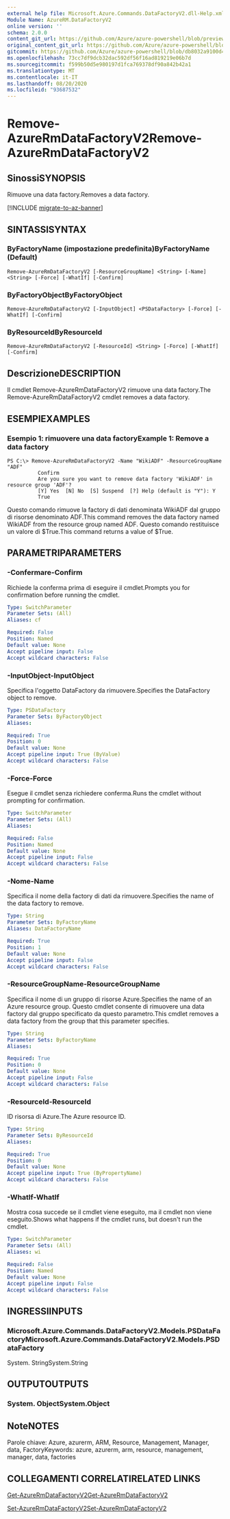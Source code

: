 ```yaml
---
external help file: Microsoft.Azure.Commands.DataFactoryV2.dll-Help.xml
Module Name: AzureRM.DataFactoryV2
online version: ''
schema: 2.0.0
content_git_url: https://github.com/Azure/azure-powershell/blob/preview/src/ResourceManager/DataFactories/Commands.DataFactoryV2/help/Remove-AzureRmDataFactoryV2.md
original_content_git_url: https://github.com/Azure/azure-powershell/blob/preview/src/ResourceManager/DataFactories/Commands.DataFactoryV2/help/Remove-AzureRmDataFactoryV2.md
gitcommit: https://github.com/Azure/azure-powershell/blob/db8032a9100d47fd3aa4248c7807d8e0bb538e83
ms.openlocfilehash: 73cc7df9dcb32dac592df56f16ad819219e06b7d
ms.sourcegitcommit: f599b50d5e980197d1fca769378df90a842b42a1
ms.translationtype: MT
ms.contentlocale: it-IT
ms.lasthandoff: 08/20/2020
ms.locfileid: "93687532"
---
```

# <span data-ttu-id="9d184-101">Remove-AzureRmDataFactoryV2</span><span class="sxs-lookup"><span data-stu-id="9d184-101">Remove-AzureRmDataFactoryV2</span></span>

## <span data-ttu-id="9d184-102">Sinossi</span><span class="sxs-lookup"><span data-stu-id="9d184-102">SYNOPSIS</span></span>
<span data-ttu-id="9d184-103">Rimuove una data factory.</span><span class="sxs-lookup"><span data-stu-id="9d184-103">Removes a data factory.</span></span>

[!INCLUDE [migrate-to-az-banner](../../includes/migrate-to-az-banner.md)]

## <span data-ttu-id="9d184-104">SINTASSI</span><span class="sxs-lookup"><span data-stu-id="9d184-104">SYNTAX</span></span>

### <span data-ttu-id="9d184-105">ByFactoryName (impostazione predefinita)</span><span class="sxs-lookup"><span data-stu-id="9d184-105">ByFactoryName (Default)</span></span>
```
Remove-AzureRmDataFactoryV2 [-ResourceGroupName] <String> [-Name] <String> [-Force] [-WhatIf] [-Confirm]
```

### <span data-ttu-id="9d184-106">ByFactoryObject</span><span class="sxs-lookup"><span data-stu-id="9d184-106">ByFactoryObject</span></span>
```
Remove-AzureRmDataFactoryV2 [-InputObject] <PSDataFactory> [-Force] [-WhatIf] [-Confirm]
```

### <span data-ttu-id="9d184-107">ByResourceId</span><span class="sxs-lookup"><span data-stu-id="9d184-107">ByResourceId</span></span>
```
Remove-AzureRmDataFactoryV2 [-ResourceId] <String> [-Force] [-WhatIf] [-Confirm]
```

## <span data-ttu-id="9d184-108">Descrizione</span><span class="sxs-lookup"><span data-stu-id="9d184-108">DESCRIPTION</span></span>
<span data-ttu-id="9d184-109">Il cmdlet Remove-AzureRmDataFactoryV2 rimuove una data factory.</span><span class="sxs-lookup"><span data-stu-id="9d184-109">The Remove-AzureRmDataFactoryV2 cmdlet removes a data factory.</span></span>

## <span data-ttu-id="9d184-110">ESEMPI</span><span class="sxs-lookup"><span data-stu-id="9d184-110">EXAMPLES</span></span>

### <span data-ttu-id="9d184-111">Esempio 1: rimuovere una data factory</span><span class="sxs-lookup"><span data-stu-id="9d184-111">Example 1: Remove a data factory</span></span>
```
PS C:\> Remove-AzureRmDataFactoryV2 -Name "WikiADF" -ResourceGroupName "ADF"
          Confirm
          Are you sure you want to remove data factory 'WikiADF' in resource group 'ADF'?
          [Y] Yes  [N] No  [S] Suspend  [?] Help (default is "Y"): Y
          True
```

<span data-ttu-id="9d184-112">Questo comando rimuove la factory di dati denominata WikiADF dal gruppo di risorse denominato ADF.</span><span class="sxs-lookup"><span data-stu-id="9d184-112">This command removes the data factory named WikiADF from the resource group named ADF.</span></span>
<span data-ttu-id="9d184-113">Questo comando restituisce un valore di $True.</span><span class="sxs-lookup"><span data-stu-id="9d184-113">This command returns a value of $True.</span></span>

## <span data-ttu-id="9d184-114">PARAMETRI</span><span class="sxs-lookup"><span data-stu-id="9d184-114">PARAMETERS</span></span>

### <span data-ttu-id="9d184-115">-Confermare</span><span class="sxs-lookup"><span data-stu-id="9d184-115">-Confirm</span></span>
<span data-ttu-id="9d184-116">Richiede la conferma prima di eseguire il cmdlet.</span><span class="sxs-lookup"><span data-stu-id="9d184-116">Prompts you for confirmation before running the cmdlet.</span></span>

```yaml
Type: SwitchParameter
Parameter Sets: (All)
Aliases: cf

Required: False
Position: Named
Default value: None
Accept pipeline input: False
Accept wildcard characters: False
```

### <span data-ttu-id="9d184-117">-InputObject</span><span class="sxs-lookup"><span data-stu-id="9d184-117">-InputObject</span></span>
<span data-ttu-id="9d184-118">Specifica l'oggetto DataFactory da rimuovere.</span><span class="sxs-lookup"><span data-stu-id="9d184-118">Specifies the DataFactory object to remove.</span></span>

```yaml
Type: PSDataFactory
Parameter Sets: ByFactoryObject
Aliases: 

Required: True
Position: 0
Default value: None
Accept pipeline input: True (ByValue)
Accept wildcard characters: False
```

### <span data-ttu-id="9d184-119">-Force</span><span class="sxs-lookup"><span data-stu-id="9d184-119">-Force</span></span>
<span data-ttu-id="9d184-120">Esegue il cmdlet senza richiedere conferma.</span><span class="sxs-lookup"><span data-stu-id="9d184-120">Runs the cmdlet without prompting for confirmation.</span></span>

```yaml
Type: SwitchParameter
Parameter Sets: (All)
Aliases: 

Required: False
Position: Named
Default value: None
Accept pipeline input: False
Accept wildcard characters: False
```

### <span data-ttu-id="9d184-121">-Nome</span><span class="sxs-lookup"><span data-stu-id="9d184-121">-Name</span></span>
<span data-ttu-id="9d184-122">Specifica il nome della factory di dati da rimuovere.</span><span class="sxs-lookup"><span data-stu-id="9d184-122">Specifies the name of the data factory to remove.</span></span>

```yaml
Type: String
Parameter Sets: ByFactoryName
Aliases: DataFactoryName

Required: True
Position: 1
Default value: None
Accept pipeline input: False
Accept wildcard characters: False
```

### <span data-ttu-id="9d184-123">-ResourceGroupName</span><span class="sxs-lookup"><span data-stu-id="9d184-123">-ResourceGroupName</span></span>
<span data-ttu-id="9d184-124">Specifica il nome di un gruppo di risorse Azure.</span><span class="sxs-lookup"><span data-stu-id="9d184-124">Specifies the name of an Azure resource group.</span></span>
<span data-ttu-id="9d184-125">Questo cmdlet consente di rimuovere una data factory dal gruppo specificato da questo parametro.</span><span class="sxs-lookup"><span data-stu-id="9d184-125">This cmdlet removes a data factory from the group that this parameter specifies.</span></span>

```yaml
Type: String
Parameter Sets: ByFactoryName
Aliases: 

Required: True
Position: 0
Default value: None
Accept pipeline input: False
Accept wildcard characters: False
```

### <span data-ttu-id="9d184-126">-ResourceId</span><span class="sxs-lookup"><span data-stu-id="9d184-126">-ResourceId</span></span>
<span data-ttu-id="9d184-127">ID risorsa di Azure.</span><span class="sxs-lookup"><span data-stu-id="9d184-127">The Azure resource ID.</span></span>

```yaml
Type: String
Parameter Sets: ByResourceId
Aliases: 

Required: True
Position: 0
Default value: None
Accept pipeline input: True (ByPropertyName)
Accept wildcard characters: False
```

### <span data-ttu-id="9d184-128">-WhatIf</span><span class="sxs-lookup"><span data-stu-id="9d184-128">-WhatIf</span></span>
<span data-ttu-id="9d184-129">Mostra cosa succede se il cmdlet viene eseguito, ma il cmdlet non viene eseguito.</span><span class="sxs-lookup"><span data-stu-id="9d184-129">Shows what happens if the cmdlet runs, but doesn't run the cmdlet.</span></span>

```yaml
Type: SwitchParameter
Parameter Sets: (All)
Aliases: wi

Required: False
Position: Named
Default value: None
Accept pipeline input: False
Accept wildcard characters: False
```

## <span data-ttu-id="9d184-130">INGRESSI</span><span class="sxs-lookup"><span data-stu-id="9d184-130">INPUTS</span></span>

### <span data-ttu-id="9d184-131">Microsoft.Azure.Commands.DataFactoryV2.Models.PSDataFactory</span><span class="sxs-lookup"><span data-stu-id="9d184-131">Microsoft.Azure.Commands.DataFactoryV2.Models.PSDataFactory</span></span>
<span data-ttu-id="9d184-132">System. String</span><span class="sxs-lookup"><span data-stu-id="9d184-132">System.String</span></span>


## <span data-ttu-id="9d184-133">OUTPUT</span><span class="sxs-lookup"><span data-stu-id="9d184-133">OUTPUTS</span></span>

### <span data-ttu-id="9d184-134">System. Object</span><span class="sxs-lookup"><span data-stu-id="9d184-134">System.Object</span></span>

## <span data-ttu-id="9d184-135">Note</span><span class="sxs-lookup"><span data-stu-id="9d184-135">NOTES</span></span>
<span data-ttu-id="9d184-136">Parole chiave: Azure, azurerm, ARM, Resource, Management, Manager, data, Factory</span><span class="sxs-lookup"><span data-stu-id="9d184-136">Keywords: azure, azurerm, arm, resource, management, manager, data, factories</span></span>

## <span data-ttu-id="9d184-137">COLLEGAMENTI CORRELATI</span><span class="sxs-lookup"><span data-stu-id="9d184-137">RELATED LINKS</span></span>
[<span data-ttu-id="9d184-138">Get-AzureRmDataFactoryV2</span><span class="sxs-lookup"><span data-stu-id="9d184-138">Get-AzureRmDataFactoryV2</span></span>]()

[<span data-ttu-id="9d184-139">Set-AzureRmDataFactoryV2</span><span class="sxs-lookup"><span data-stu-id="9d184-139">Set-AzureRmDataFactoryV2</span></span>]()
